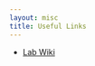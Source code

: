 ```yaml
---
layout: misc
title: Useful Links
---
```


* [Lab Wiki](https://github.com/BilkentCompGen/labwiki/blob/master/wikipages/Home.md)
